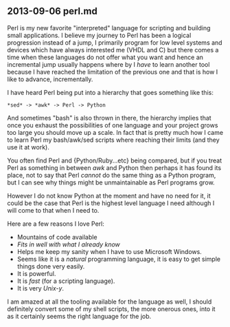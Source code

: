 ## 2013-09-06 perl.md

Perl is my new favorite "interpreted" language for scripting and building small
applications. I believe my journey to Perl has been a logical progression
instead of a jump, I primarily program for low level systems and devices which
have always interested me (VHDL and C) but there comes a time when these
languages do not offer what you want and hence an incremental jump usually
happens where by I *have* to learn another tool because I have reached the
limitation of the previous one and that is how I like to advance, incrementally. 

I have heard Perl being put into a hierarchy that goes something like this:

	*sed* -> *awk* -> Perl -> Python

And sometimes "bash" is also thrown in there, the hierarchy implies that once
you exhaust the possibilities of one language and your project grows too large
you should move up a scale. In fact that is pretty much how I came to learn Perl
my bash/awk/sed scripts where reaching their limits (and they use it at work). 

You often find Perl and {Python/Ruby...etc} being compared, but if you treat
Perl as something in between *awk* and Python then perhaps it has found its
place, not to say that Perl *cannot* do the same thing as a Python program, but
I can see why things might be unmaintainable as Perl programs grow.

However I do not know Python at the moment and have no need for it, it could be
the case that Perl is the highest level language I need although I will come to
that when I need to.

Here are a few reasons I love Perl:

* Mountains of code available
* *Fits in well with what I already know*
* Helps me keep my sanity when I have to use Microsoft Windows.
* Seems like it is a *natural* programming language, it is easy to get
simple things done very easily.
* It is powerful.
* It is *fast* (for a scripting language).
* It is very *Unix-y*.

I am amazed at all the tooling available for the language as well, I should
definitely convert some of my shell scripts, the more onerous ones, into it as
it certainly seems the right language for the job.
